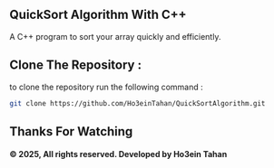 ## QuickSort Algorithm With C++
A C++ program to sort your array quickly and efficiently.

## Clone The Repository :
to clone the repository run the following command :
```bash
git clone https://github.com/Ho3einTahan/QuickSortAlgorithm.git
```

## Thanks For Watching
#### © 2025, All rights reserved. Developed by Ho3ein Tahan